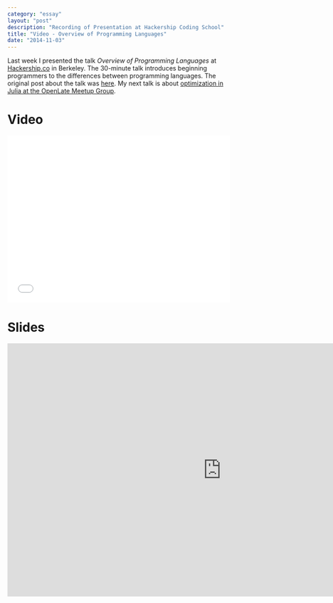 ```yaml
---
category: "essay"
layout: "post"
description: "Recording of Presentation at Hackership Coding School"
title: "Video - Overview of Programming Languages"
date: "2014-11-03"
---
```


Last week I presented the talk *Overview of Programming Languages* at [Hackership.co](http://hackership.co) in Berkeley. The 30-minute talk introduces beginning programmers to the differences between programming languages. The original post about the talk was [here](/overview-of-programming-languages/). My next talk is about [optimization in Julia at the OpenLate Meetup Group](http://www.meetup.com/OpenLate/events/208535152/).

# Video

<iframe class="full-width" width="500" height="375" src="//www.youtube-nocookie.com/embed/9sJlOEfD9Rk?rel=0" frameborder="0" allowfullscreen></iframe>

# Slides

<iframe src="https://docs.google.com/presentation/d/1LA0zqMR2UswuU67qyySb8MonSqHn_bNMtQqSjntES1w/embed?start=false&loop=false&delayms=3000" frameborder="0" width="960" height="569" allowfullscreen="true" mozallowfullscreen="true" webkitallowfullscreen="true"></iframe>


